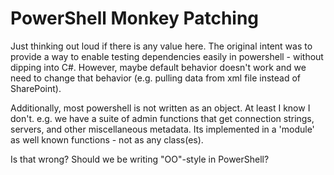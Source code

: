 PowerShell Monkey Patching
=========================== 

Just thinking out loud if there is any value here.  The original intent was to provide a way to enable testing dependencies easily in powershell - without dipping into C#.  However, maybe default behavior doesn't work and we need to change that behavior (e.g. pulling data from xml file instead of SharePoint).

Additionally, most powershell is not written as an object.  At least I know I don't.  e.g.  we have a suite of admin functions that get connection strings, servers, and other miscellaneous metadata. Its implemented in a 'module' as well known functions - not as any class(es).

Is that wrong?  Should we be writing "OO"-style in PowerShell?


